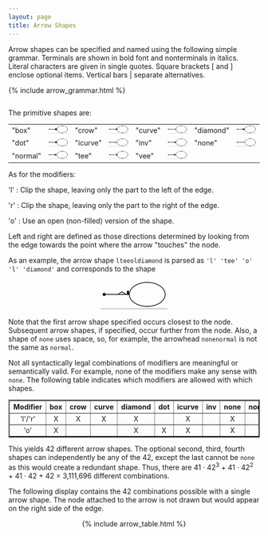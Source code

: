 ```yaml
---
layout: page
title: Arrow Shapes
---
```

Arrow shapes can be specified and named using the following simple
grammar. 
Terminals are shown in bold font and nonterminals in italics.
Literal characters are given in single quotes.
Square brackets [ and ] enclose optional items.
Vertical bars | separate alternatives.

<TABLE>
{% include arrow_grammar.html %}
</TABLE>

The primitive shapes are:
<CENTER>
<TABLE>
  <TR>
    <TD>"box"</TD><TD><IMG SRC="a_box.gif"></TD>
    <TD>"crow"</TD><TD><IMG SRC="a_crow.gif"></TD>
    <TD>"curve"</TD><TD><IMG SRC="a_curve.gif"></TD>
    <TD>"diamond"</TD><TD><IMG SRC="a_diamond.gif"></TD>
  </TR>
  <TR>
  </TR>
  <TR>
    <TD>"dot"</TD><TD><IMG SRC="a_dot.gif"></TD>
    <TD>"icurve"</TD><TD><IMG SRC="a_icurve.gif"></TD>
    <TD>"inv"</TD><TD><IMG SRC="a_inv.gif"></TD>
    <TD>"none"</TD><TD><IMG SRC="a_none.gif"></TD>
  </TR>
  <TR>
  </TR>
  <TR>
    <TD>"normal"</TD><TD><IMG SRC="a_normal.gif"></TD>
    <TD>"tee"</TD><TD><IMG SRC="a_tee.gif"></TD>
    <TD>"vee"</TD><TD><IMG SRC="a_open.gif"></TD>
  </TR>
</TABLE>
</CENTER>

As for the modifiers:

'l'
: Clip the shape, leaving only the part to the left of the edge.

'r'
: Clip the shape, leaving only the part to the right of the edge.

'o'
: Use an open (non-filled) version of the shape.

Left and right are defined as those directions determined by looking
from the edge towards the point where the arrow "touches" the node.

As an example, the arrow shape `lteeoldiamond` is parsed as
`'l' 'tee' 'o' 'l' 'diamond'` and corresponds to the shape

<CENTER>
<IMG SRC="a_lteeoldiamond.gif">
</CENTER>

Note that the first arrow shape specified occurs closest to the node.
Subsequent arrow shapes, if specified, occur further from the node.
Also, a shape of `none` uses space, so, for example, the arrowhead `nonenormal`
is not the same as `normal`.

Not all syntactically legal combinations of modifiers are meaningful
or semantically valid.
For example, none of the modifiers make any sense with `none`.
The following table indicates which modifiers are allowed with which shapes.

<CENTER>
<TABLE BORDER="2">
<TR ALIGN="CENTER">
 <TH>Modifier</TH>
 <TH>box</TH>
 <TH>crow</TH>
 <TH>curve</TH>
 <TH>diamond</TH>
 <TH>dot</TH>
 <TH>icurve</TH>
 <TH>inv</TH>
 <TH>none</TH>
 <TH>normal</TH>
 <TH>tee</TH>
 <TH>vee</TH>
</TR>
<TR ALIGN="CENTER"><TD>'l'/'r'</TD><TD>X</TD><TD>X</TD><TD>X</TD><TD>X</TD><TD>&nbsp;</TD><TD>X</TD><TD>&nbsp;</TD><TD>X</TD><TD>X</TD><TD>X</TD></TR>
<TR ALIGN="CENTER"><TD>'o'    </TD><TD>X</TD><TD>&nbsp;</TD><TD>&nbsp;</TD><TD>X</TD><TD>X</TD><TD>X</TD><TD>&nbsp;</TD><TD>X</TD><TD>&nbsp;</TD><TD>&nbsp;</TD></TR>
</TABLE>
</CENTER>

This yields 42 different arrow shapes. The optional second, third, fourth shapes
can independently be any of the 42, except the last cannot be `none` as
this would create a redundant shape.
Thus, there are 41 &middot; 42<sup>3</sup> + 41 &middot; 42<sup>2</sup> + 41 &middot; 42 + 42 = 3,111,696 different combinations.

The following display contains the 42 combinations possible with a single
arrow shape. The node attached to the arrow is not drawn but would appear
on the right side of the edge.

<CENTER>
<TABLE>
{% include arrow_table.html %}
</TABLE>
</CENTER>
